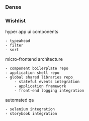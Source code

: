 ### Dense

### Wishlist

hyper app ui components

	- typeahead
	- filter
	- sort

micro-frontend architecture

	- component boilerplate repo
	- application shell repo
	- global shared libraries repo
		- stateful events integration
		- application framework
		- front-end logging integration

automated qa

	- selenium integration
	- storybook integration